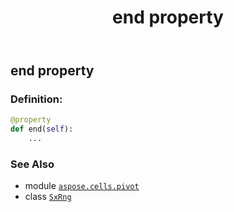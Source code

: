﻿---
title: end property
second_title: Aspose.Cells for Python via .NET API References
description: 
type: docs
weight: 40
url: /aspose.cells.pivot/sxrng/end/
is_root: false
---

## end property

### Definition:
```python
@property
def end(self):
    ...
```

### See Also
* module [`aspose.cells.pivot`](../../)
* class [`SxRng`](/cells/python-net/aspose.cells.pivot/sxrng)

